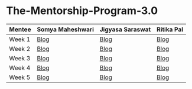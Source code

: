 # The-Mentorship-Program-3.0

| Mentee  | Somya Maheshwari | Jigyasa Saraswat | Ritika Pal |
| ------------- | ------------- | ------------- | ------------- |
| Week 1  | [Blog](https://somya22.medium.com/women-who-code-delhimentorship-3-0-week-1-6929e527b840)  | [Blog](https://alwaysjigyasa.medium.com/women-who-code-delhi-mentorship-program-3-0-week-1-8f9a1c21e82ef)  | [Blog](https://palritika539.medium.com/wwcd-mentorship-program-3-0-week-1-f848384f319d)  |
| Week 2  | [Blog](https://somya22.medium.com/women-who-code-delhi-mentorship-3-0-week-2-a53bd79cb002) | [Blog]() | [Blog](https://palritika539.medium.com/wwcd-mentorship-program-3-0-week-2-36ce6e388c82) |
| Week 3  | [Blog]() | [Blog]() | [Blog]() |
| Week 4  | [Blog]() | [Blog]() | [Blog]() |
| Week 5  | [Blog]() | [Blog]() | [Blog]() |
